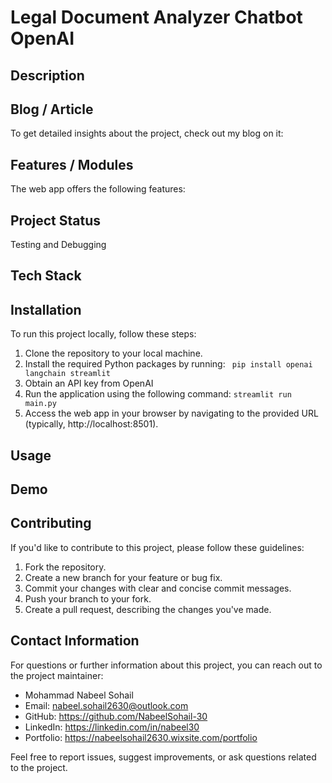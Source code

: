 # Legal Document Analyzer Chatbot OpenAI

## Description

## Blog / Article

To get detailed insights about the project, check out my blog on it:

## Features / Modules

The web app offers the following features:

## Project Status

Testing and Debugging

## Tech Stack

## Installation

To run this project locally, follow these steps:

1. Clone the repository to your local machine.
2. Install the required Python packages by running:
   ` pip install openai langchain streamlit`
3. Obtain an API key from OpenAI
4. Run the application using the following command:
   `streamlit run  main.py`
5. Access the web app in your browser by navigating to the provided URL (typically, http://localhost:8501).

## Usage

## Demo

## Contributing

If you'd like to contribute to this project, please follow these guidelines:

1. Fork the repository.
2. Create a new branch for your feature or bug fix.
3. Commit your changes with clear and concise commit messages.
4. Push your branch to your fork.
5. Create a pull request, describing the changes you've made.

## Contact Information

For questions or further information about this project, you can reach out to the project maintainer:

- Mohammad Nabeel Sohail
- Email: nabeel.sohail2630@outlook.com
- GitHub: https://github.com/NabeelSohail-30
- LinkedIn: https://linkedin.com/in/nabeel30
- Portfolio: https://nabeelsohail2630.wixsite.com/portfolio

Feel free to report issues, suggest improvements, or ask questions related to the project.
